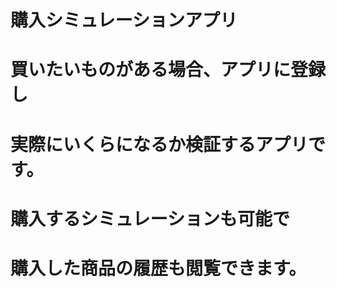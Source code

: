 # 購入シミュレーションアプリ


# 買いたいものがある場合、アプリに登録し
# 実際にいくらになるか検証するアプリです。

# 購入するシミュレーションも可能で
# 購入した商品の履歴も閲覧できます。
